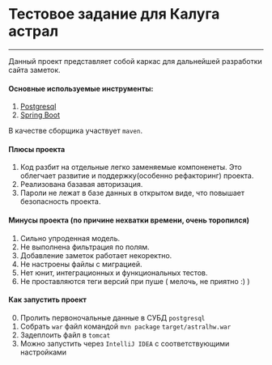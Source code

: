 # Тестовое задание для Калуга астрал
<hr>

Данный проект представляет собой каркас для дальнейшей разработки сайта заметок.

#### Основные используемые инструменты:
1. [Postgresql](https://www.postgresql.org/)
2. [Spring Boot](https://spring.io/)

В качестве сборщика участвует `maven`.
 
#### Плюсы проекта
1. Код разбит на отдельные легко заменяемые компоненеты. Это облегчает развитие и поддержку(особенно рефакторинг) проекта.
2. Реализована базавая авторизация.
3. Пароли не лежат в базе данных в открытом виде, что повышает безопасность проекта.

#### Минусы проекта (по причине нехватки времени, очень торопился)
1. Сильно упроденная модель.
2. Не выполнена фильтрация по полям.
3. Добавление заметок работает некоректно.
3. Не настроены файлы с миграцией.
3. Нет юнит, интеграционных и функциональных тестов. 
4. Не проставляются теги версий при пуше ( мелочь, не приятно :) )
 
#### Как запустить проект
0. Пролить первоночальные данные в СУБД `postgresql`
1. Собрать `war` файл командой `mvn package`  `target/astralhw.war` 
2. Задеплоить файл в `tomcat`
3. Можно запустить через `IntelliJ IDEA` с соответствующими настройками
